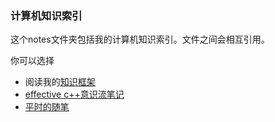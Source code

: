 ### 计算机知识索引

这个notes文件夹包括我的计算机知识索引。文件之间会相互引用。

你可以选择
- 阅读我的[知识框架](https://github.com/bloodycoder/bookCollection/blob/master/notes/root.md)
- [effective c++意识流笔记](https://github.com/bloodycoder/bookCollection/blob/master/notes/effective_cpp/readMe.md)
- [平时的随笔](https://github.com/bloodycoder/bookCollection/blob/master/notes/effective_cpp/readMe.md)

